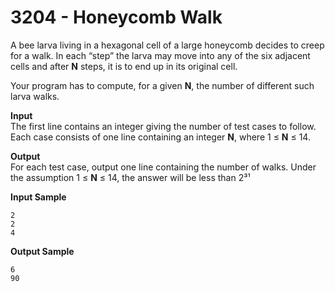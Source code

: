 # 3204 - Honeycomb Walk

A bee larva living in a hexagonal cell of a large honeycomb decides to creep for a walk. In each “step” the larva may move into any of the six adjacent cells and after **N** steps, it is to end up in its original cell.

Your program has to compute, for a given **N**, the number of different such larva walks.

**Input**<br>
The first line contains an integer giving the number of test cases to follow. Each case consists of one line containing an integer **N**, where 1 ≤ **N** ≤ 14.

**Output**<br>
For each test case, output one line containing the number of walks. Under the assumption 1 ≤ **N** ≤ 14, the answer will be less than 2³¹

**Input Sample**
````
2 
2 
4
````

**Output Sample**
````
6 
90
````